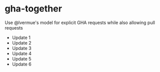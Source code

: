 # gha-together

Use @lvermue's model for explicit GHA requests while also allowing pull requests

- Update 1
- Update 2
- Update 3
- Update 4
- Update 5
- Update 6
